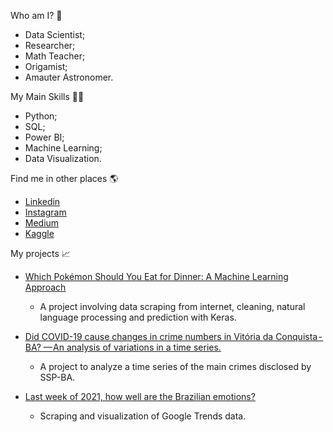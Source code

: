 Who am I? 👦

- Data Scientist;
- Researcher;
- Math Teacher;
- Origamist;
- Amauter Astronomer.

My Main Skills 👩‍💻
- Python;
- SQL;
- Power BI;
- Machine Learning;
- Data Visualization.

Find me in other places 🌎
- [Linkedin](https://www.linkedin.com/in/brunoras/)
- [Instagram](https://www.instagram.com/bruno.ras/)
- [Medium](https://brunoras.medium.com/)
- [Kaggle](https://www.kaggle.com/brunoralmeida)

My projects 📈
- [Which Pokémon Should You Eat for Dinner: A Machine Learning Approach](https://brunoras.medium.com/qual-pok%C3%A9mon-voc%C3%AA-deve-comer-no-seu-jantar-uma-abordagem-com-machine-learning-a08203e5c72f)
   - A project involving data scraping from internet, cleaning, natural language processing and prediction with Keras.

- [Did COVID-19 cause changes in crime numbers in Vitória da Conquista - BA? — An analysis of variations in a time series.](https://brunoras.medium.com/a-covid-19-causou-mudan%C3%A7as-nos-n%C3%BAmeros-de-criminalidade-em-vit%C3%B3ria-da-conquista-ba-f8c40236c680?p=f8c40236c680)
   - A project to analyze a time series of the main crimes disclosed by SSP-BA.

- [Last week of 2021, how well are the Brazilian emotions?](https://brunoras.medium.com/%C3%BAltima-semana-de-2021-como-andam-as-emo%C3%A7%C3%B5es-do-brasileiro-eb32a7cdff5a?p=eb32a7cdff5a)
   - Scraping and visualization of Google Trends data.




<!---
brunoras/brunoras is a ✨ special ✨ repository because its `README.md` (this file) appears on your GitHub profile.
You can click the Preview link to take a look at your changes.
--->
